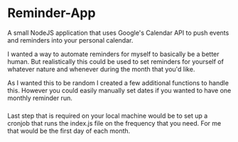 # Reminder-App
A small NodeJS application that uses Google's Calendar API to push events and reminders into your personal calendar.

I wanted a way to automate reminders for myself to basically be a better human. But realistically this could be used to set reminders for yourself of whatever nature and whenever during the month that you'd like. 

As I wanted this to be random I created a few additional functions to handle this. However you could easily manually set dates if you wanted to have one monthly reminder run.

###
Last step that is required on your local machine would be to set up a cronjob that runs the index.js file on the frequency that you need. For me that would be the first day of each month.
